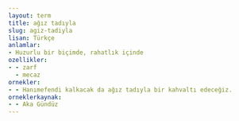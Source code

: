 ```yaml
---
layout: term
title: ağız tadıyla
slug: agiz-tadiyla
lisan: Türkçe
anlamlar:
- Huzurlu bir biçimde, rahatlık içinde
ozellikler:
- - zarf
  - mecaz
ornekler:
- - Hanımefendi kalkacak da ağız tadıyla bir kahvaltı edeceğiz.
orneklerkaynak:
- - Aka Gündüz
---
```

